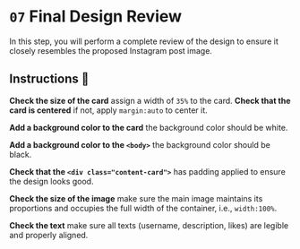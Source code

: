 # `07` Final Design Review

In this step, you will perform a complete review of the design to ensure it closely resembles the proposed Instagram post image.

## Instructions 📝
**Check the size of the card** assign a width of `35%` to the card.
**Check that the card is centered** if not, apply `margin:auto` to center it.

**Add a background color to the card** the background color should be white.

**Add a background color to the `<body>`** the background color should be black.

**Check that the `<div class="content-card">`** has padding applied to ensure the design looks good.

**Check the size of the image** make sure the main image maintains its proportions and occupies the full width of the container, i.e., `width:100%`.

**Check the text** make sure all texts (username, description, likes) are legible and properly aligned.